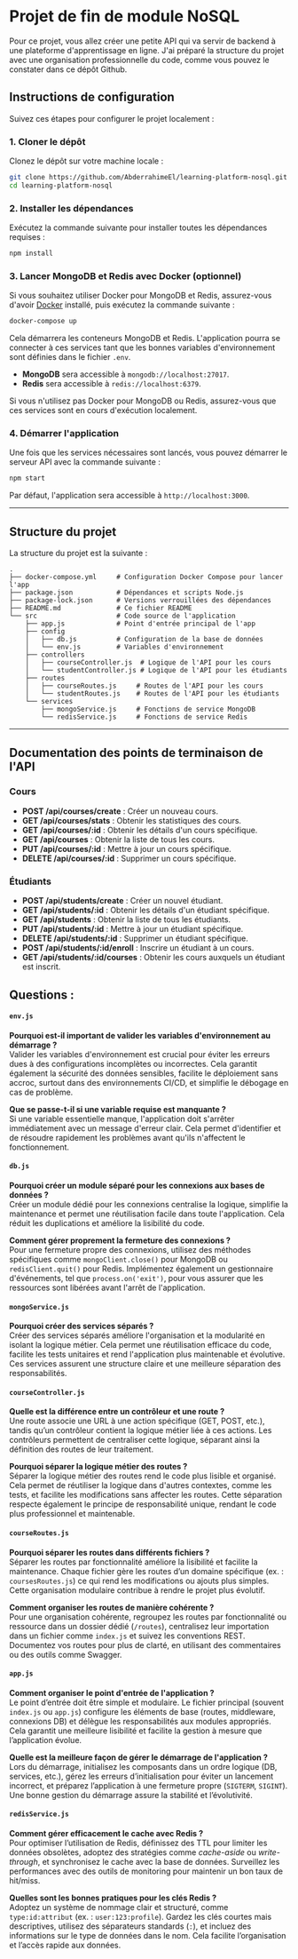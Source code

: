 # Projet de fin de module NoSQL

Pour ce projet, vous allez créer une petite API qui va servir de backend à une plateforme d'apprentissage en ligne. J'ai préparé la structure du projet avec une organisation professionnelle du code, comme vous pouvez le constater dans ce dépôt Github.


## Instructions de configuration

Suivez ces étapes pour configurer le projet localement :

### 1. Cloner le dépôt

Clonez le dépôt sur votre machine locale :

```bash
git clone https://github.com/AbderrahimeEl/learning-platform-nosql.git
cd learning-platform-nosql
```

### 2. Installer les dépendances

Exécutez la commande suivante pour installer toutes les dépendances requises :

```bash
npm install
```

### 3. Lancer MongoDB et Redis avec Docker (optionnel)

Si vous souhaitez utiliser Docker pour MongoDB et Redis, assurez-vous d'avoir [Docker](https://www.docker.com/) installé, puis exécutez la commande suivante :

```bash
docker-compose up
```

Cela démarrera les conteneurs MongoDB et Redis. L'application pourra se connecter à ces services tant que les bonnes variables d'environnement sont définies dans le fichier `.env`.

- **MongoDB** sera accessible à `mongodb://localhost:27017`.
- **Redis** sera accessible à `redis://localhost:6379`.

Si vous n'utilisez pas Docker pour MongoDB ou Redis, assurez-vous que ces services sont en cours d'exécution localement.

### 4. Démarrer l'application

Une fois que les services nécessaires sont lancés, vous pouvez démarrer le serveur API avec la commande suivante :

```bash
npm start
```

Par défaut, l'application sera accessible à `http://localhost:3000`.


---

## Structure du projet

La structure du projet est la suivante :

```
.
├── docker-compose.yml     # Configuration Docker Compose pour lancer l'app
├── package.json           # Dépendances et scripts Node.js
├── package-lock.json      # Versions verrouillées des dépendances
├── README.md              # Ce fichier README
└── src                    # Code source de l'application
    ├── app.js             # Point d'entrée principal de l'app
    ├── config
    │   ├── db.js          # Configuration de la base de données
    │   └── env.js         # Variables d'environnement
    ├── controllers
    │   ├── courseController.js  # Logique de l'API pour les cours
    │   └── studentController.js # Logique de l'API pour les étudiants
    ├── routes
    │   ├── courseRoutes.js     # Routes de l'API pour les cours
    │   └── studentRoutes.js    # Routes de l'API pour les étudiants
    └── services
        ├── mongoService.js     # Fonctions de service MongoDB
        └── redisService.js     # Fonctions de service Redis
```

---

## Documentation des points de terminaison de l'API

### Cours

- **POST /api/courses/create** : Créer un nouveau cours.
- **GET /api/courses/stats** : Obtenir les statistiques des cours.
- **GET /api/courses/:id** : Obtenir les détails d'un cours spécifique.
- **GET /api/courses** : Obtenir la liste de tous les cours.
- **PUT /api/courses/:id** : Mettre à jour un cours spécifique.
- **DELETE /api/courses/:id** : Supprimer un cours spécifique.

### Étudiants

- **POST /api/students/create** : Créer un nouvel étudiant.
- **GET /api/students/:id** : Obtenir les détails d'un étudiant spécifique.
- **GET /api/students** : Obtenir la liste de tous les étudiants.
- **PUT /api/students/:id** : Mettre à jour un étudiant spécifique.
- **DELETE /api/students/:id** : Supprimer un étudiant spécifique.
- **POST /api/students/:id/enroll** : Inscrire un étudiant à un cours.
- **GET /api/students/:id/courses** : Obtenir les cours auxquels un étudiant est inscrit.

## Questions :

#### `env.js`  

**Pourquoi est-il important de valider les variables d'environnement au démarrage ?**  
Valider les variables d'environnement est crucial pour éviter les erreurs dues à des configurations incomplètes ou incorrectes. Cela garantit également la sécurité des données sensibles, facilite le déploiement sans accroc, surtout dans des environnements CI/CD, et simplifie le débogage en cas de problème.  

**Que se passe-t-il si une variable requise est manquante ?**  
Si une variable essentielle manque, l'application doit s'arrêter immédiatement avec un message d'erreur clair. Cela permet d'identifier et de résoudre rapidement les problèmes avant qu'ils n'affectent le fonctionnement.

#### `db.js`  

**Pourquoi créer un module séparé pour les connexions aux bases de données ?**  
Créer un module dédié pour les connexions centralise la logique, simplifie la maintenance et permet une réutilisation facile dans toute l'application. Cela réduit les duplications et améliore la lisibilité du code.  

**Comment gérer proprement la fermeture des connexions ?**  
Pour une fermeture propre des connexions, utilisez des méthodes spécifiques comme `mongoClient.close()` pour MongoDB ou `redisClient.quit()` pour Redis. Implémentez également un gestionnaire d'événements, tel que `process.on('exit')`, pour vous assurer que les ressources sont libérées avant l'arrêt de l'application.

#### `mongoService.js`  

**Pourquoi créer des services séparés ?**  
Créer des services séparés améliore l'organisation et la modularité en isolant la logique métier. Cela permet une réutilisation efficace du code, facilite les tests unitaires et rend l'application plus maintenable et évolutive. Ces services assurent une structure claire et une meilleure séparation des responsabilités.

#### `courseController.js`  

**Quelle est la différence entre un contrôleur et une route ?**  
Une route associe une URL à une action spécifique (GET, POST, etc.), tandis qu’un contrôleur contient la logique métier liée à ces actions. Les contrôleurs permettent de centraliser cette logique, séparant ainsi la définition des routes de leur traitement.  

**Pourquoi séparer la logique métier des routes ?**  
Séparer la logique métier des routes rend le code plus lisible et organisé. Cela permet de réutiliser la logique dans d'autres contextes, comme les tests, et facilite les modifications sans affecter les routes. Cette séparation respecte également le principe de responsabilité unique, rendant le code plus professionnel et maintenable.

#### `courseRoutes.js`  

**Pourquoi séparer les routes dans différents fichiers ?**  
Séparer les routes par fonctionnalité améliore la lisibilité et facilite la maintenance. Chaque fichier gère les routes d’un domaine spécifique (ex. : `coursesRoutes.js`) ce qui rend les modifications ou ajouts plus simples. Cette organisation modulaire contribue à rendre le projet plus évolutif.  

**Comment organiser les routes de manière cohérente ?**  
Pour une organisation cohérente, regroupez les routes par fonctionnalité ou ressource dans un dossier dédié (`/routes`), centralisez leur importation dans un fichier comme `index.js` et suivez les conventions REST. Documentez vos routes pour plus de clarté, en utilisant des commentaires ou des outils comme Swagger.

#### `app.js`  

**Comment organiser le point d'entrée de l'application ?**  
Le point d’entrée doit être simple et modulaire. Le fichier principal (souvent `index.js` ou `app.js`) configure les éléments de base (routes, middleware, connexions DB) et délègue les responsabilités aux modules appropriés. Cela garantit une meilleure lisibilité et facilite la gestion à mesure que l’application évolue.  

**Quelle est la meilleure façon de gérer le démarrage de l'application ?**  
Lors du démarrage, initialisez les composants dans un ordre logique (DB, services, etc.), gérez les erreurs d’initialisation pour éviter un lancement incorrect, et préparez l’application à une fermeture propre (`SIGTERM`, `SIGINT`). Une bonne gestion du démarrage assure la stabilité et l’évolutivité.

#### `redisService.js`  

**Comment gérer efficacement le cache avec Redis ?**  
Pour optimiser l’utilisation de Redis, définissez des TTL pour limiter les données obsolètes, adoptez des stratégies comme *cache-aside* ou *write-through*, et synchronisez le cache avec la base de données. Surveillez les performances avec des outils de monitoring pour maintenir un bon taux de hit/miss.  

**Quelles sont les bonnes pratiques pour les clés Redis ?**  
Adoptez un système de nommage clair et structuré, comme `type:id:attribut` (ex. : `user:123:profile`). Gardez les clés courtes mais descriptives, utilisez des séparateurs standards (`:`), et incluez des informations sur le type de données dans le nom. Cela facilite l’organisation et l’accès rapide aux données.
